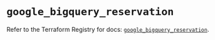 # `google_bigquery_reservation`

Refer to the Terraform Registry for docs: [`google_bigquery_reservation`](https://registry.terraform.io/providers/hashicorp/google/5.34.0/docs/resources/bigquery_reservation).
